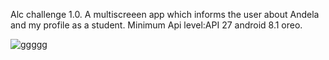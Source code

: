 Alc challenge 1.0.
A multiscreeen app which informs the user about Andela and my profile as a student.
Minimum Api level:API 27 android 8.1 oreo.













![ggggg](https://user-images.githubusercontent.com/39503627/124306324-889bef80-db66-11eb-9b74-db70d1b90be8.jpg)

